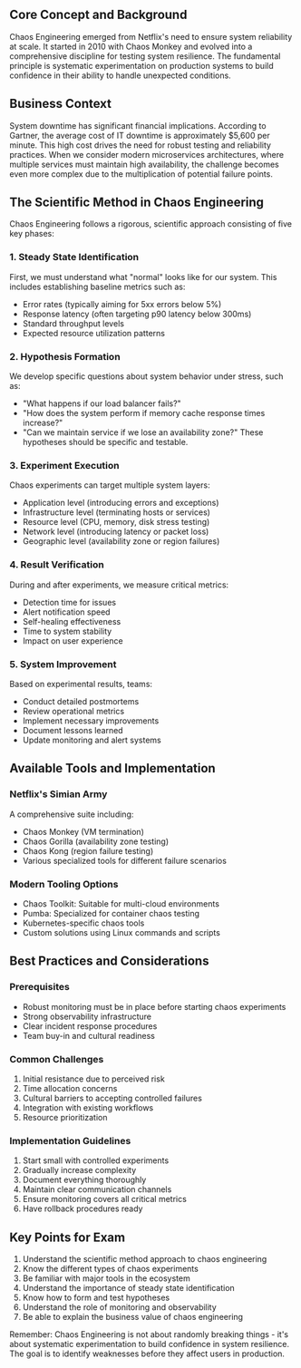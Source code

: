 ## Core Concept and Background

Chaos Engineering emerged from Netflix's need to ensure system reliability at scale. It started in 2010 with Chaos Monkey and evolved into a comprehensive discipline for testing system resilience. The fundamental principle is systematic experimentation on production systems to build confidence in their ability to handle unexpected conditions.

## Business Context

System downtime has significant financial implications. According to Gartner, the average cost of IT downtime is approximately $5,600 per minute. This high cost drives the need for robust testing and reliability practices. When we consider modern microservices architectures, where multiple services must maintain high availability, the challenge becomes even more complex due to the multiplication of potential failure points.

## The Scientific Method in Chaos Engineering

Chaos Engineering follows a rigorous, scientific approach consisting of five key phases:

### 1. Steady State Identification
First, we must understand what "normal" looks like for our system. This includes establishing baseline metrics such as:
- Error rates (typically aiming for 5xx errors below 5%)
- Response latency (often targeting p90 latency below 300ms)
- Standard throughput levels
- Expected resource utilization patterns

### 2. Hypothesis Formation
We develop specific questions about system behavior under stress, such as:
- "What happens if our load balancer fails?"
- "How does the system perform if memory cache response times increase?"
- "Can we maintain service if we lose an availability zone?"
These hypotheses should be specific and testable.

### 3. Experiment Execution
Chaos experiments can target multiple system layers:
- Application level (introducing errors and exceptions)
- Infrastructure level (terminating hosts or services)
- Resource level (CPU, memory, disk stress testing)
- Network level (introducing latency or packet loss)
- Geographic level (availability zone or region failures)

### 4. Result Verification
During and after experiments, we measure critical metrics:
- Detection time for issues
- Alert notification speed
- Self-healing effectiveness
- Time to system stability
- Impact on user experience

### 5. System Improvement
Based on experimental results, teams:
- Conduct detailed postmortems
- Review operational metrics
- Implement necessary improvements
- Document lessons learned
- Update monitoring and alert systems

## Available Tools and Implementation

### Netflix's Simian Army
A comprehensive suite including:
- Chaos Monkey (VM termination)
- Chaos Gorilla (availability zone testing)
- Chaos Kong (region failure testing)
- Various specialized tools for different failure scenarios

### Modern Tooling Options
- Chaos Toolkit: Suitable for multi-cloud environments
- Pumba: Specialized for container chaos testing
- Kubernetes-specific chaos tools
- Custom solutions using Linux commands and scripts

## Best Practices and Considerations

### Prerequisites
- Robust monitoring must be in place before starting chaos experiments
- Strong observability infrastructure
- Clear incident response procedures
- Team buy-in and cultural readiness

### Common Challenges
1. Initial resistance due to perceived risk
2. Time allocation concerns
3. Cultural barriers to accepting controlled failures
4. Integration with existing workflows
5. Resource prioritization

### Implementation Guidelines
1. Start small with controlled experiments
2. Gradually increase complexity
3. Document everything thoroughly
4. Maintain clear communication channels
5. Ensure monitoring covers all critical metrics
6. Have rollback procedures ready

## Key Points for Exam

1. Understand the scientific method approach to chaos engineering
2. Know the different types of chaos experiments
3. Be familiar with major tools in the ecosystem
4. Understand the importance of steady state identification
5. Know how to form and test hypotheses
6. Understand the role of monitoring and observability
7. Be able to explain the business value of chaos engineering

Remember: Chaos Engineering is not about randomly breaking things - it's about systematic experimentation to build confidence in system resilience. The goal is to identify weaknesses before they affect users in production.
